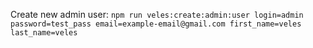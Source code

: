 Create new admin user: 
  `npm run veles:create:admin:user login=admin password=test_pass email=example-email@gmail.com first_name=veles last_name=veles`